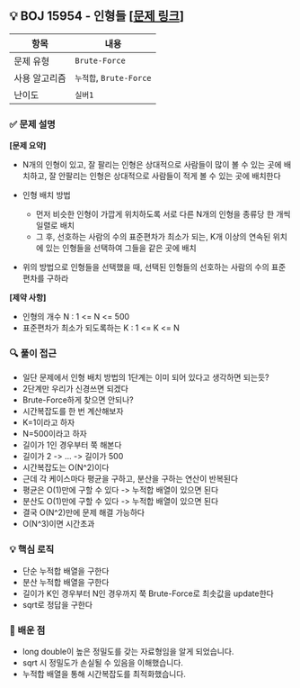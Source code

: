 ## 💡 BOJ 15954 - 인형들 [[문제 링크](https://www.acmicpc.net/problem/15954)]

| 항목 | 내용 |
|------|------|
| 문제 유형 | `Brute-Force` |
| 사용 알고리즘 | `누적합`, `Brute-Force` |
| 난이도 | `실버1` |

### ✅ 문제 설명
**[문제 요약]**

- N개의 인형이 있고, 잘 팔리는 인형은 상대적으로 사람들이 많이 볼 수 있는 곳에 배치하고, 잘 안팔리는 인형은 상대적으로 사람들이 적게 볼 수 있는 곳에 배치한다
- 인형 배치 방법
  - 먼저 비슷한 인형이 가깝게 위치하도록 서로 다른 N개의 인형을 종류당 한 개씩 일렬로 배치
  - 그 후, 선호하는 사람의 수의 표준편차가 최소가 되는, K개 이상의 연속된 위치에 있는 인형들을 선택하여 그들을 같은 곳에 배치

- 위의 방법으로 인형들을 선택했을 때, 선택된 인형들의 선호하는 사람의 수의 표준편차를 구하라

**[제약 사항]**

- 인형의 개수 N : 1 <= N <= 500
- 표준편차가 최소가 되도록하는 K : 1 <= K <= N

### 🔍 풀이 접근
- 일단 문제에서 인형 배치 방법의 1단계는 이미 되어 있다고 생각하면 되는듯?
- 2단계만 우리가 신경쓰면 되겠다
- Brute-Force하게 찾으면 안되나?
- 시간복잡도를 한 번 계산해보자
- K=1이라고 하자
- N=500이라고 하자
- 길이가 1인 경우부터 쭉 해본다
- 길이가 2 -> ... -> 길이가 500
- 시간복잡도는 O(N^2)이다
- 근데 각 케이스마다 평균을 구하고, 분산을 구하는 연산이 반복된다
- 평균은 O(1)만에 구할 수 있다 -> 누적합 배열이 있으면 된다
- 분산도 O(1)만에 구할 수 있다 -> 누적합 배열이 있으면 된다
- 결국 O(N^2)만에 문제 해결 가능하다
- O(N^3)이면 시간초과

### 💡 핵심 로직
- 단순 누적합 배열을 구한다
- 분산 누적합 배열을 구한다
- 길이가 K인 경우부터 N인 경우까지 쭉 Brute-Force로 최솟값을 update한다
- sqrt로 정답을 구한다

### 📌 배운 점
- long double이 높은 정밀도를 갖는 자료형임을 알게 되었습니다.
- sqrt 시 정밀도가 손실될 수 있음을 이해했습니다.
- 누적합 배열을 통해 시간복잡도를 최적화했습니다.